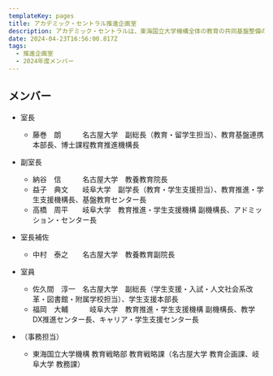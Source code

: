 ```yaml
---
templateKey: pages
title: アカデミック・セントラル推進企画室
description: アカデミック・セントラルは、東海国立大学機構全体の教育の共同基盤整備の企画立案、両大学に共通する人材育成の企画立案を行う組織であり、岐阜大学と名古屋大学における様々な取組を推進していきます。アカデミック・セントラル推進企画室はその中核を担う組織で、機構における教育改革に関する施策の企画・立案を行います。
date: 2024-04-23T16:56:00.817Z
tags:
  - 推進企画室
  - 2024年度メンバー
---
```

## メンバー

* 室長

  * 藤巻　朗　　　名古屋大学　副総長（教育・留学生担当）、教育基盤連携本部長、博士課程教育推進機構長

* 副室長

  * 納谷　信　　　名古屋大学　教養教育院長
  * 益子　典文　　岐阜大学　副学長（教育・学生支援担当）、教育推進・学生支援機構長、基盤教育センター長
  * 高橋　周平　　岐阜大学　教育推進・学生支援機構 副機構長、アドミッション・センター長

* 室長補佐　　

  * 中村　泰之　　名古屋大学　教養教育副院長
 
* 室員

  * 佐久間　淳一　名古屋大学　副総長（学生支援・入試・人文社会系改革・図書館・附属学校担当）、学生支援本部長
  * 福岡　大輔　　　岐阜大学　教育推進・学生支援機構 副機構長、教学DX推進センター長、キャリア・学生支援センター長

* （事務担当）

  * 東海国立大学機構 教育戦略部 教育戦略課（名古屋大学 教育企画課、岐阜大学 教務課）
